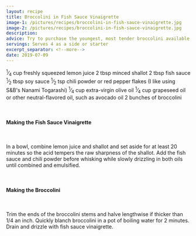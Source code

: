 ```yaml
---
layout: recipe
title: Broccolini in Fish Sauce Vinaigrette
image-1: /pictures/recipes/broccolini-in-fish-sauce-vinaigrette.jpg
image-2: /pictures/recipes/broccolini-in-fish-sauce-vinaigrette.jpg
description: 
advice: Try to purchase the youngest, most tender broccolini available. Those with thinner stems and a darker green color will have the most flavor and easy bite.
servings: Serves 4 as a side or starter
excerpt_separator: <!--more-->
date: 2019-07-09
---
```


<sup>1</sup>&frasl;<sub>4</sub> cup freshly squeezed lemon juice
2 tbsp minced shallot
2 tbsp fish sauce
<sup>1</sup>&frasl;<sub>2</sub> tbsp soy sauce
<sup>1</sup>&frasl;<sub>2</sub> tsp chili powder or red pepper flakes (I like using S&B's Nanami Togarashi)
<sup>1</sup>&frasl;<sub>4</sub> cup extra-virgin olive oil
<sup>1</sup>&frasl;<sub>4</sub> cup grapeseed oil or other neutral-flavored oil, such as avocado oil
2 bunches of broccolini

<!--more-->

<br>

#### **Making the Fish Sauce Vinaigrette** 

<br>

In a bowl, combine lemon juice and shallot and set aside for at least 20 minutes so the acid tempers the raw sharpness of the shallot. Add the fish sauce and chili powder before whisking while slowly drizzling in both oils until combined and emulsified.

<br>

#### **Making the Broccolini** 

<br>

Trim the ends of the broccolini stems and halve lengthwise if thicker than 1/4 an inch. Quickly blanch broccolini in a pot of boiling water for 2 minutes.  Drain and drizzle with fish sauce vinaigrette. 